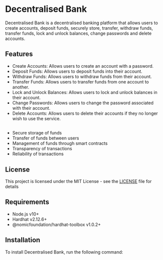 # Decentralised Bank

Decentralised Bank is a decentralised banking platform that allows users to create accounts, deposit funds, securely store, transfer, withdraw funds, transfer funds, lock and unlock balances, change passwords and delete accounts.

## Features

- Create Accounts: Allows users to create an account with a password.
- Deposit Funds: Allows users to deposit funds into their account.
- Withdraw Funds: Allows users to withdraw funds from their account.
- Transfer Funds: Allows users to transfer funds from one account to another.
- Lock and Unlock Balances: Allows users to lock and unlock balances in their account.
- Change Passwords: Allows users to change the password associated with their account.
- Delete Accounts: Allows users to delete their accounts if they no longer wish to use the service.

##

- Secure storage of funds
- Transfer of funds between users
- Management of funds through smart contracts
- Transparency of transactions
- Reliability of transactions

## License

This project is licensed under the MIT License - see the [LICENSE](LICENSE) file for details

## Requirements

- Node.js v10+
- Hardhat v2.12.6+
- @nomicfoundation/hardhat-toolbox v1.0.2+

## Installation

To install Decentralised Bank, run the following command:
